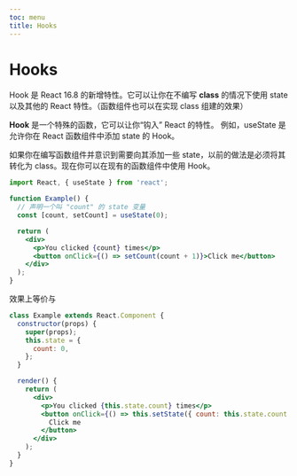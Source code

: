 ```yaml
---
toc: menu
title: Hooks
---
```


# Hooks

Hook 是 React 16.8 的新增特性。它可以让你在不编写 **class** 的情况下使用 state 以及其他的 React 特性。（函数组件也可以在实现 class 组建的效果）

**Hook** 是一个特殊的函数，它可以让你“钩入” React 的特性。
例如，useState 是允许你在 React 函数组件中添加 state 的 Hook。

如果你在编写函数组件并意识到需要向其添加一些 state，以前的做法是必须将其转化为 class。现在你可以在现有的函数组件中使用 Hook。

```jsx | pure
import React, { useState } from 'react';

function Example() {
  // 声明一个叫 "count" 的 state 变量
  const [count, setCount] = useState(0);

  return (
    <div>
      <p>You clicked {count} times</p>
      <button onClick={() => setCount(count + 1)}>Click me</button>
    </div>
  );
}
```

效果上等价与

```jsx | pure
class Example extends React.Component {
  constructor(props) {
    super(props);
    this.state = {
      count: 0,
    };
  }

  render() {
    return (
      <div>
        <p>You clicked {this.state.count} times</p>
        <button onClick={() => this.setState({ count: this.state.count + 1 })}>
          Click me
        </button>
      </div>
    );
  }
}
```
